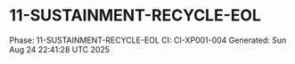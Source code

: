 # 11-SUSTAINMENT-RECYCLE-EOL
Phase: 11-SUSTAINMENT-RECYCLE-EOL
CI: CI-XP001-004
Generated: Sun Aug 24 22:41:28 UTC 2025
